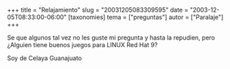 +++
title = "Relajamiento"
slug = "20031205083309595"
date = "2003-12-05T08:33:00-06:00"
[taxonomies]
tema = ["preguntas"]
autor = ["Paralaje"]
+++

Se que algunos tal vez no les guste mi pregunta y hasta la repudien, pero
¿Alguien tiene buenos juegos para LINUX Red Hat 9?

Soy de Celaya Guanajuato
